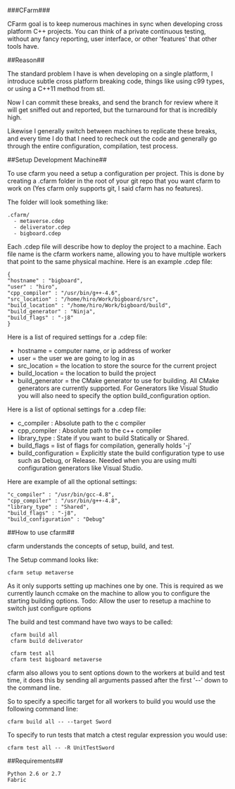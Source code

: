 ###CFarm###

CFarm goal is to keep numerous machines in sync when developing cross platform
C++ projects. You can think of a private continuous testing, without any fancy
reporting, user interface, or other 'features' that other tools have.


##Reason##

The standard problem I have is when developing on a single platform,
I introduce subtle cross platform breaking code, things like using
c99 types, or using a C++11 method from stl.

Now I can commit these breaks, and send the branch for review where
it will get sniffed out and reported, but the turnaround for that is
incredibly high.

Likewise I generally switch between machines to replicate these breaks,
and every time I do that I need to recheck out the code and generally go
through the entire configuration, compilation, test process.


##Setup Development Machine##

To use cfarm you need a setup a configuration per project. This is
done by creating a .cfarm folder in the root of your git repo that
you want cfarm to work on (Yes cfarm only supports git, I said cfarm
has no features).

The folder will look something like:
```
.cfarm/
  - metaverse.cdep
  - deliverator.cdep
  - bigboard.cdep
```

Each .cdep file will describe how to deploy the project to a machine.
Each file name is the cfarm workers name, allowing you to have multiple workers
that point to the same physical machine. Here is an example .cdep file:

```
{
"hostname" : "bigboard",
"user" : "hiro",
"cpp_compiler" : "/usr/bin/g++-4.6",
"src_location" : "/home/hiro/Work/bigboard/src",
"build_location" : "/home/hiro/Work/bigboard/build",
"build_generator" : "Ninja",
"build_flags" : "-j8"
}
```

Here is a list of required settings for a .cdep file:
- hostname = computer name, or ip address of worker
- user = the user we are going to log in as
- src_location = the location to store the source for the current project
- build_location = the location to build the project
- build_generator = the CMake generator to use for building.
All CMake generators are currently supported. For Generators like Visual Studio
you will also need to specify the option build_configuration option.

Here is a list of optional settings for a .cdep file:
- c_compiler : Absolute path to the c compiler
- cpp_compiler : Absolute path to the c++ compiler
- library_type : State if you want to build Statically or Shared.
- build_flags = list of flags for compilation, generally holds '-j<N>'
- build_configuration = Explicitly state the build configuration type
to use such as Debug, or Release. Needed when you are using multi
configuration generators like Visual Studio.

Here are example of all the optional settings:

  ```
  "c_compiler" : "/usr/bin/gcc-4.8",
  "cpp_compiler" : "/usr/bin/g++-4.8",
  "library_type" : "Shared",
  "build_flags" : "-j8",
  "build_configuration" : "Debug"
  ```

##How to use cfarm##

cfarm understands the concepts of setup, build, and test.

The Setup command looks like:

```
cfarm setup metaverse
```

As it only supports setting up machines one by one. This is required as we
currently launch ccmake on the machine to allow you to configure the starting
building options. Todo: Allow the user to resetup a machine to switch just
configure options

The build and test command have two ways to be called:

```
 cfarm build all
 cfarm build deliverator

 cfarm test all
 cfarm test bigboard metaverse
```

cfarm also allows you to sent options down to the workers at build
and test time, it does this by sending all arguments passed after the
first '--' down to the command line.

So to specify a specific target for all workers to build you would use the
following command line:

```
cfarm build all -- --target Sword
```

To specify to run tests that match a ctest regular expression you would
use:

```
cfarm test all -- -R UnitTestSword
```

##Requirements##

```
Python 2.6 or 2.7
Fabric
```




